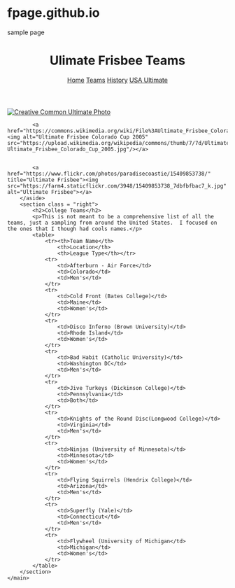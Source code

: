 # fpage.github.io
sample page
<!DOCTYPE html>
<html lang="en">
<head>
	<meta charset="UTF-8">
	<title>Ultimate Frisbee - Teams</title>
	<link rel="stylesheet" href="hw1.css">
</head>
<body>
	<header>
		<h1>Ulimate Frisbee Teams</h1>
		<nav>
			<a href="index.html">Home</a>
			<a href="history.html" class = "active">Teams</a>
			<a href="history.html">History</a>
			<a href="http://www.usaultimate.org/index.html" target="_blank">USA Ultimate</a>
		</nav>
	</header>
	<main>
		<aside class = "left">
			<a href="https://commons.wikimedia.org/wiki/File%3AUltimate_Frisbee%2C_Jul_2009_-_17.jpg"><img src="https://upload.wikimedia.org/wikipedia/commons/5/5d/Ultimate_Frisbee%2C_Jul_2009_-_19.jpg" alt="Creative Common Ultimate Photo" title="By Ed Yourdon [CC BY-SA 2.0 (http://creativecommons.org/licenses/by-sa/2.0)], via Wikimedia Commons"/> </a>

			<a href="https://commons.wikimedia.org/wiki/File%3AUltimate_Frisbee_Colorado_Cup_2005.jpg"><img alt="Ultimate Frisbee Colorado Cup 2005" src="https://upload.wikimedia.org/wikipedia/commons/thumb/7/7d/Ultimate_Frisbee_Colorado_Cup_2005.jpg/512px-Ultimate_Frisbee_Colorado_Cup_2005.jpg"/></a>


			<a href="https://www.flickr.com/photos/paradisecoastie/15409853738/" title="Ultimate Frisbee"><img src="https://farm4.staticflickr.com/3948/15409853738_7dbfbfbac7_k.jpg"  alt="Ultimate Frisbee"></a>
		</aside>
		<section class = "right">
			<h2>College Teams</h2>
			<p>This is not meant to be a comprehensive list of all the teams, just a sampling from around the United States.  I focused on the ones that I though had cools names.</p>
			<table>
				<tr><th>Team Name</th>
					<th>Location</th>
					<th>League Type</th></tr>
				<tr>
					<td>Afterburn - Air Force</td>
					<td>Colorado</td>
					<td>Men's</td>
				</tr>
				<tr>
					<td>Cold Front (Bates College)</td>
					<td>Maine</td>
					<td>Women's</td>
				</tr>
				<tr>
					<td>Disco Inferno (Brown University)</td>
					<td>Rhode Island</td>
					<td>Women's</td>
				</tr>
				<tr>
					<td>Bad Habit (Catholic University)</td>
					<td>Washington DC</td>
					<td>Men's</td>
				</tr>
				<tr>
					<td>Jive Turkeys (Dickinson College)</td>
					<td>Pennsylvania</td>
					<td>Both</td>
				</tr>
				<tr>
					<td>Knights of the Round Disc(Longwood College)</td>
					<td>Virginia</td>
					<td>Men's</td>
				</tr>
				<tr>
					<td>Ninjas (University of Minnesota)</td>
					<td>Minnesota</td>
					<td>Women's</td>
				</tr>
				<tr>
					<td>Flying Squirrels (Hendrix College)</td>
					<td>Arizona</td>
					<td>Men's</td>
				</tr>
				<tr>
					<td>Superfly (Yale)</td>
					<td>Connecticut</td>
					<td>Men's</td>
				</tr>
				<tr>
					<td>Flywheel (University of Michigan</td>
					<td>Michigan</td>
					<td>Women's</td>
				</tr>
			</table>
		</section>
	</main>
</body>
</html>
